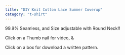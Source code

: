 ```yaml
---
title: "DIY Knit Cotton Lace Summer Coverup"
category: "t-shirt"
---
```

99.9% Seamless, and Size adjustable with Round Neck!!

Click on a Thumb nail for video, &

Click on a box for download a written pattern.